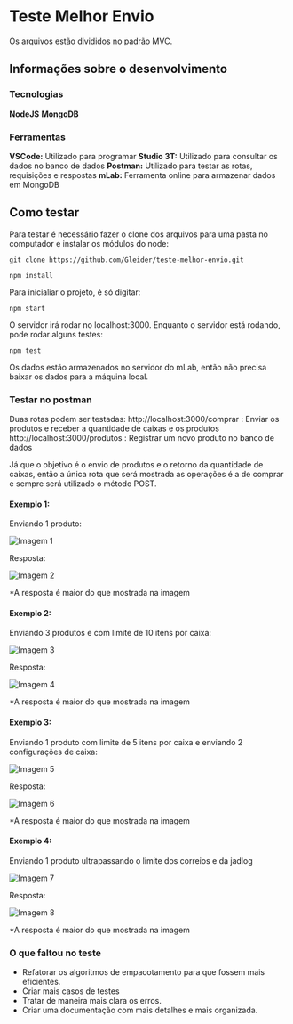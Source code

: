 # Teste Melhor Envio
Os arquivos estão divididos no padrão MVC.

## Informações sobre o desenvolvimento
### Tecnologias
**NodeJS**
**MongoDB**

### Ferramentas
**VSCode:** Utilizado para programar
**Studio 3T:** Utilizado para consultar os dados no banco de dados
**Postman:** Utilizado para testar as rotas, requisições e respostas
**mLab:** Ferramenta online para armazenar dados em MongoDB

## Como testar
Para testar é necessário fazer o clone dos arquivos para uma pasta no computador e instalar os módulos do node:
```
git clone https://github.com/Gleider/teste-melhor-envio.git
```
```
npm install 
```
Para inicialiar o projeto, é só digitar:
```
npm start
```
O servidor irá rodar no localhost:3000.
Enquanto o servidor está rodando, pode rodar alguns testes:
```
npm test
```
Os dados estão armazenados no servidor do mLab, então não precisa baixar os dados para a máquina local.

### Testar no postman
Duas rotas podem ser testadas:
http://localhost:3000/comprar : Enviar os produtos e receber a quantidade de caixas e os produtos
http://localhost:3000/produtos : Registrar um novo produto no banco de dados

Já que o objetivo é o envio de produtos e o retorno da quantidade de caixas, então a única rota que será mostrada as operações é a de comprar e sempre será utilizado o método POST.

#### Exemplo 1: 
Enviando 1 produto:

![Imagem 1](./img/ex1.1.png)

Resposta:

![Imagem 2](./img/ex1.2.png)

*A resposta é maior do que mostrada na imagem

#### Exemplo 2:
Enviando 3 produtos e com limite de 10 itens por caixa:

![Imagem 3](./img/ex2.1.png)

Resposta:

![Imagem 4](./img/ex2.2.png)

*A resposta é maior do que mostrada na imagem

#### Exemplo 3:
Enviando 1 produto com limite de 5 itens por caixa e enviando 2 configurações de caixa:

![Imagem 5](./img/ex3.1.png)

Resposta:

![Imagem 6](./img/ex3.2.png)

*A resposta é maior do que mostrada na imagem

#### Exemplo 4:
Enviando 1 produto ultrapassando o limite dos correios e da jadlog

![Imagem 7](./img/ex4.1.png)

Resposta:

![Imagem 8](./img/ex4.2.png)

*A resposta é maior do que mostrada na imagem

### O que faltou no teste
- Refatorar os algoritmos de empacotamento para que fossem mais eficientes.
- Criar mais casos de testes
- Tratar de maneira mais clara os erros.
- Criar uma documentação com mais detalhes e mais organizada.
